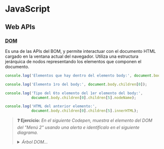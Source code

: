 # JavaScript
## Web APIs

### <abbr title="Document Object Model">DOM</abbr>

Es una de las APIs del BOM, y permite interactuar con el documento HTML cargado en la ventana actual del navegador. Utiliza una estructura jerárquica de nodos representando los elementos que componen el documento.

```js
console.log('Elementos que hay dentro del elemento body:', document.body.children);

console.log('Elemento 1ro del body:', document.body.children[0]);

console.log('Tipo del 6to elemento del 1er elemento del body:', 
            document.body.children[0].children[5].nodeName);

console.log('HTML del anterior elemento:', 
            document.body.children[0].children[5].innerHTML);
```

> **❓ Ejercicio:** _En el siguiente Codepen, muestra el elemento del DOM del "Menú 2" usando una alerta e identifícalo en el siguiente diagrama._
> <details><summary><em>Árbol DOM...</em></summary><br>
> <object type="image/svg+xml" data="./files/dom.svg" width="100%"></object>
> </details>

<div class="codepen" data-prefill data-height="350" data-theme-id="light" data-default-tab="js,html" data-editable="true" style="opacity:0">
  <pre data-lang="html">&lt;body>
  &lt;header>&lt;h1>Cabecera&lt;/h1>&lt;/header>
  &lt;nav>
    &lt;ul>
      &lt;li>&lt;a href="#">Menú 1&lt;/a>&lt;/li>
      &lt;!-- Muestra el hijo de este elemento de abajo --> 
      &lt;li>&lt;a href="#">Menú 2&lt;/a>&lt;/li>
    &lt;/ul>
  &lt;/nav>
  &lt;footer>&lt;p>Pie de página&lt;/p>&lt;/footer>
&lt;body></pre>
  <pre data-lang="js">// Usa un alert para mostrar el HTML del elemento
</pre></div>